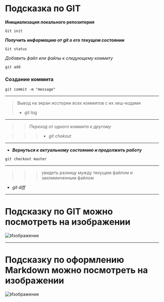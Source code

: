 # Подсказка по GIT 
 

**Инициализация локального репозитория**
 ```
 Git init
 ```


***Получить информацию от git о его текущем состоянии***
 
 ```
 Git status
 ```

 *Добавить файл или файлы к следующему коммиту*

 ```
 git add
 ```

 ### Cоздание коммита

 ```
 git commit -m "message"
 ```
***

> Вывод на экран исстории всех коммитов с их хеш-кодами
>* git log 

***

>> _Переход от одного коммита к другому_

>>>* _git chekout_ 

***

* ***Вернуться к актуальному состоянию и продолжить работу***
```
git checkout master 
```
***
>>> увидеть разницу мужду текущем файлом и закоммиченным файлом
* *git diff*

***
# Подсказку по GIT  можно посмотреть на изображении 
![Изображение](https://sun9-65.userapi.com/impg/VUvRlp1J92W6RvpLLk4o2N2rGqhg5VWdig455A/g7AfqiunoJc.jpg?size=1662x755&quality=96&sign=b3a83b7bb1c2d3de14163cd8945eab62&type=album) 
 ***
 # Подсказку по оформлению Markdown можно посмотреть на изображении 
 ![Изображение](https://psv4.userapi.com/c236331/u107117052/docs/d20/1de483938f83/sam.png?extra=tDQVULW0EdzJe37ejcrn5160oHyFVp8MDTZqYK-4nqZFopTBhRH5hNSfCBN0Qdjoi02d5j7oYaq9blp5skTsBbmc4vHw7DQ54cPGMOTNTI8Z0dyTZ4QRxp4e8awYENut6pw9Howjey7JpwCZ7Q930IhoVw)
 